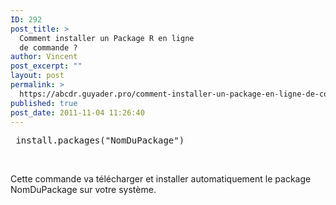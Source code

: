 ```yaml
---
ID: 292
post_title: >
  Comment installer un Package R en ligne
  de commande ?
author: Vincent
post_excerpt: ""
layout: post
permalink: >
  https://abcdr.guyader.pro/comment-installer-un-package-en-ligne-de-commande/
published: true
post_date: 2011-11-04 11:26:40
---
```

<pre lang="rsplus"> install.packages("NomDuPackage")</pre>  <br />
Cette commande va télécharger et installer automatiquement le package NomDuPackage sur votre système.

&nbsp;